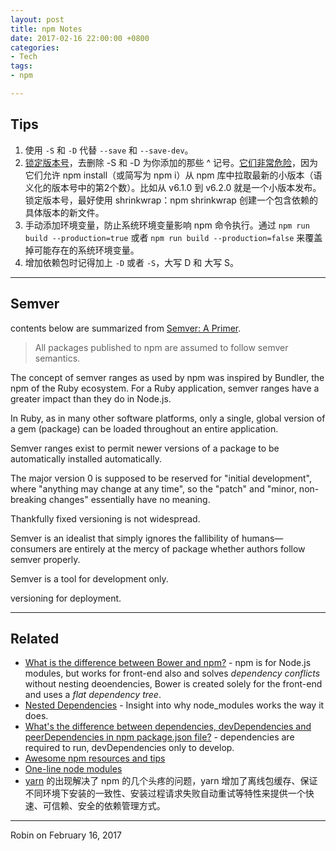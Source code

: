 ```yaml
---
layout: post
title: npm Notes
date: 2017-02-16 22:00:00 +0800
categories:
- Tech
tags:
- npm

---
```


## Tips

1. 使用 `-S` 和 `-D` 代替 `--save` 和 `--save-dev`。
2. [锁定版本号](http://stackoverflow.com/questions/11459733/check-in-node-modules-vs-shrinkwrap)，去删除 -S  和 -D 为你添加的那些 ^ 记号。[它们非常危险](http://stackoverflow.com/questions/22137778/what-does-mean-in-package-json-versioning)，因为它们允许 npm install（或简写为 npm i）从 npm 库中拉取最新的小版本（语义化的版本号中的第2个数）。比如从 v6.1.0 到 v6.2.0 就是一个小版本发布。锁定版本号，最好使用 shrinkwrap：npm shrinkwrap 创建一个包含依赖的具体版本的新文件。
3. 手动添加环境变量，防止系统环境变量影响 npm 命令执行。通过 `npm run build --production=true` 或者 `npm run build --production=false` 来覆盖掉可能存在的系统环境变量。
4. 增加依赖包时记得加上 `-D` 或者 `-S`，大写 D 和 大写 S。

----

## Semver

contents below are summarized from [Semver: A Primer](https://nodesource.com/blog/semver-a-primer/).

> All packages published to npm are assumed to follow semver semantics.

The concept of semver ranges as used by npm was inspired by Bundler, the npm of the Ruby ecosystem. For a Ruby application, semver ranges have a greater impact than they do in Node.js.

In Ruby, as in many other software platforms, only a single, global version of a gem (package) can be loaded throughout an entire application. 

Semver ranges exist to permit newer versions of a package to be automatically installed automatically.

The major version 0 is supposed to be reserved for "initial development", where "anything may change at any time", so the "patch" and "minor, non-breaking changes" essentially have no meaning.


Thankfully fixed versioning is not widespread.

Semver is an idealist that simply ignores the fallibility of humans—consumers are entirely at the mercy of package whether authors follow semver properly. 

Semver is a tool for development only.

versioning for deployment.

----

## Related

- [What is the difference between Bower and npm?](http://stackoverflow.com/questions/18641899/what-is-the-difference-between-bower-and-npm) - npm is for Node.js modules, but works for front-end also and solves *dependency conflicts* without nesting deoendencies, Bower is created solely for the front-end and uses a *flat dependency tree*.
- [Nested Dependencies](https://maxogden.com/nested-dependencies.html) - Insight into why node_modules works the way it does.
- [What's the difference between dependencies, devDependencies and peerDependencies in npm package.json file?](http://stackoverflow.com/questions/18875674/whats-the-difference-between-dependencies-devdependencies-and-peerdependencies) - dependencies are required to run, devDependencies only to develop.
- [Awesome npm resources and tips](https://github.com/sindresorhus/awesome-npm#tips)
- [One-line node modules](https://github.com/sindresorhus/ama/issues/10#issuecomment-117766328)
- [yarn](https://github.com/yarnpkg/yarn) 的出现解决了 npm 的几个头疼的问题，yarn 增加了离线包缓存、保证不同环境下安装的一致性、安装过程请求失败自动重试等特性来提供一个快速、可信赖、安全的依赖管理方式。

----

Robin on February 16, 2017
